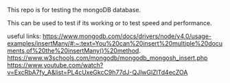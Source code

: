 This repo is for testing the mongoDB database. 

This can be used to test if its working or to test speed and performance.

useful links: 
https://www.mongodb.com/docs/drivers/node/v4.0/usage-examples/insertMany/#:~:text=You%20can%20insert%20multiple%20documents,of%20the%20insertMany()%20method.
https://www.w3schools.com/mongodb/mongodb_mongosh_insert.php
https://www.youtube.com/watch?v=ExcRbA7fy_A&list=PL4cUxeGkcC9h77dJ-QJlwGlZlTd4ecZOA
